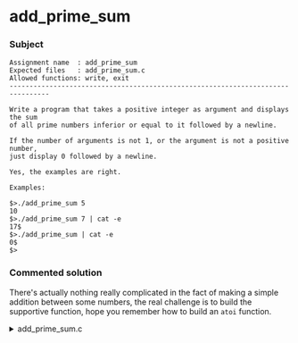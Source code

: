 # add\_prime\_sum

### Subject

```
Assignment name  : add_prime_sum
Expected files   : add_prime_sum.c
Allowed functions: write, exit
--------------------------------------------------------------------------------

Write a program that takes a positive integer as argument and displays the sum
of all prime numbers inferior or equal to it followed by a newline.

If the number of arguments is not 1, or the argument is not a positive number,
just display 0 followed by a newline.

Yes, the examples are right.

Examples:

$>./add_prime_sum 5
10
$>./add_prime_sum 7 | cat -e
17$
$>./add_prime_sum | cat -e
0$
$>
```

### Commented solution

There's actually nothing really complicated in the fact of making a simple addition between some numbers, the real challenge is to build the supportive function, hope you remember how to build an `atoi` function.

<details>

<summary>add_prime_sum.c</summary>

{% code title="add_prime_sum.c" overflow="wrap" lineNumbers="true" %}
```c
#include <unistd.h>

void ft_putchar(char c);
void ft_putnbr(int nbr);
int is_prime(int nbr);
int ft_atoi(char *str);

void ft_putchar(char c)
{
    write(1, &c, 1);
}

void ft_putnbr(int nbr)
{
    unsigned int nb;
    
    if (nbr < 0)
    {
        ft_putchar('-');
        nb = -nbr;
    }
    else
    	nb = nbr;
    if (nb >= 10)
        ft_putnbr(nb / 10);
    ft_putchar(nb % 10 + '0');
}

// checking if a number is a prime number
int is_prime(int nbr)
{
    // first prime number is 3, if nbr smaller than that we
    // can return 0 to say it's not prime
    if (nbr < 2)
        return (0);
    // checking all factors up until half nbr
    // going over nbr/2 is useless, let's take an example
    // nbr = 10; nbr/2 = 5; If we check for 3, checking for 6
    // will give the same result
    int i = 2;
    while (i <= nbr / 2)
    {
        if (nbr % i == 0)
            return (0);
        i++;
    }
    return (1);
}

// You know how this works
int ft_atoi(char *str)
{
    int res = 0, sign = 1, i = 0;
    while (str[i] == ' ')
        i++;
    if (str[i] == '+' || str[i] == '-')
        if (str[i++] == '-')
            sign = -1;
    while (str[i] && str[i] >= 48 && str[i] <= 57)
    {
        res *= 10;
        res += str[i] - 48;
        i++;
    }
    res *= sign;
    return (res);
}

int main(int ac, char **av)
{
    if (ac != 2 || ft_atoi(av[1]) <= 0)
    {
        write(1, "0\n", 2);
        return (0);
    }
    int n = ft_atoi(av[1]);
    
    // The following is the actual logic for add_prime_sum
    // we check every number up until what's given via the
    // command line and if the number is prime, we add it
    // to the whole sum.
    int sum = 0;
    while (n > 1)
    {
        if (is_prime(n))
            sum += n;
        n--;
    }
    ft_putnbr(sum);
    ft_putchar('\n');
}
```
{% endcode %}

</details>
